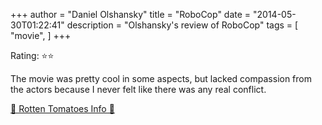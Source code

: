 +++
author = "Daniel Olshansky"
title = "RoboCop"
date = "2014-05-30T01:22:41"
description = "Olshansky's review of RoboCop"
tags = [
    "movie",
]
+++

Rating: ⭐⭐

The movie was pretty cool in some aspects, but lacked compassion from the actors because I never felt like there was any real conflict.

[🍅 Rotten Tomatoes Info 🍅](https://www.rottentomatoes.com//m/1200731-robocop)
